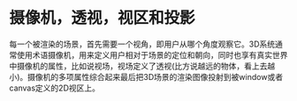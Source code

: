 # 摄像机，透视，视区和投影

每一个被渲染的场景，首先需要一个视角，即用户从哪个角度观察它。3D系统通常使用术语摄像机，用来定义用户相对于场景的定位和朝向，同时也享有真实世界中摄像机的属性，比如说视场，视场定义了透视(比方说越远的物体，看上去越小)。摄像机的多项属性综合起来最后把3D场景的渲染图像投射到被window或者canvas定义的2D视区上。

